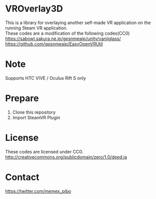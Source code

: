 # VROverlay3D
This is a library for overlaying another self-made VR application on the running Steam VR application.  
These codes are a modification of the following codes(CC0)
https://sabowl.sakura.ne.jp/gpsnmeajp/unity/vaniiglass/  
https://github.com/gpsnmeajp/EasyOpenVRUtil

# Note
Supports HTC VIVE / Oculus Rift S only

# Prepare
1. Clone this repository
1. Import SteamVR Plugin

# License
These codes are licensed under CC0.
http://creativecommons.org/publicdomain/zero/1.0/deed.ja

# Contact
https://twitter.com/memex_pibo
